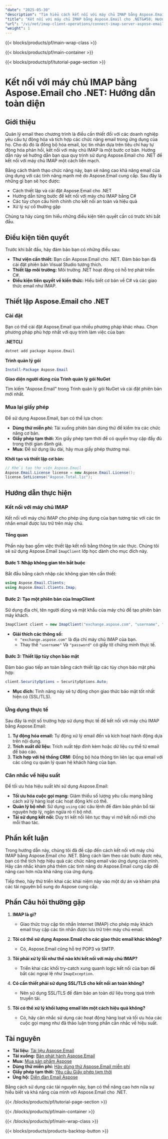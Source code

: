 ```yaml
---
"date": "2025-05-30"
"description": "Tìm hiểu cách kết nối với máy chủ IMAP bằng Aspose.Email cho .NET. Hướng dẫn này bao gồm thiết lập, kết nối an toàn và ứng dụng thực tế."
"title": "Kết nối với máy chủ IMAP bằng Aspose.Email cho .NET&#58; Hướng dẫn đầy đủ"
"url": "/vi/net/imap-client-operations/connect-imap-server-aspose-email-net/"
"weight": 1
---
```


{{< blocks/products/pf/main-wrap-class >}}

{{< blocks/products/pf/main-container >}}

{{< blocks/products/pf/tutorial-page-section >}}
# Kết nối với máy chủ IMAP bằng Aspose.Email cho .NET: Hướng dẫn toàn diện

## Giới thiệu

Quản lý email theo chương trình là điều cần thiết đối với các doanh nghiệp yêu cầu tự động hóa và tích hợp các chức năng email trong ứng dụng của họ. Cho dù đó là đồng bộ hóa email, lọc tin nhắn dựa trên tiêu chí hay tự động hóa phản hồi, kết nối với máy chủ IMAP là một bước cơ bản. Hướng dẫn này sẽ hướng dẫn bạn qua quy trình sử dụng Aspose.Email cho .NET để kết nối với máy chủ IMAP một cách liền mạch.

Bằng cách thành thạo chức năng này, bạn sẽ nâng cao khả năng email của ứng dụng với các tính năng mạnh mẽ do Aspose.Email cung cấp. Sau đây là những gì bạn sẽ học được:

- Cách thiết lập và cài đặt Aspose.Email cho .NET
- Hướng dẫn từng bước để kết nối với máy chủ IMAP bằng C#
- Các tùy chọn cấu hình chính cho kết nối an toàn và hiệu quả
- Xử lý sự cố thường gặp

Chúng ta hãy cùng tìm hiểu những điều kiện tiên quyết cần có trước khi bắt đầu.

## Điều kiện tiên quyết

Trước khi bắt đầu, hãy đảm bảo bạn có những điều sau:

- **Thư viện cần thiết:** Bạn cần Aspose.Email cho .NET. Đảm bảo bạn đã cài đặt phiên bản Visual Studio tương thích.
- **Thiết lập môi trường:** Môi trường .NET hoạt động có hỗ trợ phát triển C#.
- **Điều kiện tiên quyết về kiến thức:** Hiểu biết cơ bản về C# và các giao thức email như IMAP.

## Thiết lập Aspose.Email cho .NET

### Cài đặt

Bạn có thể cài đặt Aspose.Email qua nhiều phương pháp khác nhau. Chọn phương pháp phù hợp nhất với quy trình làm việc của bạn:

**.NETCLI**

```bash
dotnet add package Aspose.Email
```

**Trình quản lý gói**

```powershell
Install-Package Aspose.Email
```

**Giao diện người dùng của Trình quản lý gói NuGet**

Tìm kiếm "Aspose.Email" trong Trình quản lý gói NuGet và cài đặt phiên bản mới nhất.

### Mua lại giấy phép

Để sử dụng Aspose.Email, bạn có thể lựa chọn:

- **Dùng thử miễn phí:** Tải xuống phiên bản dùng thử để kiểm tra các chức năng cơ bản.
- **Giấy phép tạm thời:** Xin giấy phép tạm thời để có quyền truy cập đầy đủ trong thời gian đánh giá.
- **Mua:** Để sử dụng lâu dài, hãy mua giấy phép thương mại.

**Khởi tạo và thiết lập cơ bản:**

```csharp
// Khởi tạo thư viện Aspose.Email
Aspose.Email.License license = new Aspose.Email.License();
license.SetLicense("Aspose.Total.lic");
```

## Hướng dẫn thực hiện

### Kết nối với máy chủ IMAP

Kết nối với máy chủ IMAP cho phép ứng dụng của bạn tương tác với các tin nhắn email được lưu trữ trên máy chủ.

#### Tổng quan

Phần này bao gồm việc thiết lập kết nối bằng thông tin xác thực. Chúng tôi sẽ sử dụng Aspose.Email `ImapClient` lớp học dành cho mục đích này.

#### Bước 1: Nhập không gian tên bắt buộc

Bắt đầu bằng cách nhập các không gian tên cần thiết:

```csharp
using Aspose.Email.Clients;
using Aspose.Email.Clients.Imap;
```

#### Bước 2: Tạo một phiên bản của ImapClient

Sử dụng địa chỉ, tên người dùng và mật khẩu của máy chủ để tạo phiên bản máy khách.

```csharp
ImapClient client = new ImapClient("exchange.aspose.com", "username", "password");
```

- **Giải thích các thông số:** 
  - `"exchange.aspose.com"` là địa chỉ máy chủ IMAP của bạn.
  - Thay thế `"username"` Và `"password"` có giấy tờ chứng minh thực tế.

#### Bước 3: Thiết lập tùy chọn bảo mật

Đảm bảo giao tiếp an toàn bằng cách thiết lập các tùy chọn bảo mật phù hợp:

```csharp
client.SecurityOptions = SecurityOptions.Auto;
```

- **Mục đích:** Tính năng này sẽ tự động chọn giao thức bảo mật tốt nhất hiện có (SSL/TLS).

### Ứng dụng thực tế

Sau đây là một số trường hợp sử dụng thực tế để kết nối với máy chủ IMAP bằng Aspose.Email:

1. **Tự động hóa email:** Tự động xử lý email đến và kích hoạt hành động dựa trên nội dung.
2. **Trích xuất dữ liệu:** Trích xuất tệp đính kèm hoặc dữ liệu cụ thể từ email để báo cáo.
3. **Tích hợp với hệ thống CRM:** Đồng bộ hóa thông tin liên lạc qua email với các công cụ quản lý quan hệ khách hàng của bạn.

### Cân nhắc về hiệu suất

Để tối ưu hóa hiệu suất khi sử dụng Aspose.Email:

- **Tối ưu hóa cuộc gọi mạng:** Giảm thiểu số lượng yêu cầu mạng bằng cách xử lý hàng loạt các hoạt động khi có thể.
- **Quản lý bộ nhớ:** Sử dụng `using` các câu lệnh để đảm bảo phân bổ tài nguyên hợp lý, ngăn ngừa rò rỉ bộ nhớ.
- **Tái sử dụng kết nối:** Duy trì kết nối liên tục thay vì mở kết nối mới cho mỗi thao tác.

## Phần kết luận

Trong hướng dẫn này, chúng tôi đã đề cập đến cách kết nối với máy chủ IMAP bằng Aspose.Email cho .NET. Bằng cách làm theo các bước được nêu, bạn có thể tích hợp hiệu quả các chức năng email vào ứng dụng của mình. Hãy cân nhắc khám phá thêm các tính năng do Aspose.Email cung cấp để nâng cao hơn nữa khả năng của ứng dụng.

Tiếp theo, hãy thử triển khai các khái niệm này vào một dự án và khám phá các tài nguyên bổ sung do Aspose cung cấp.

## Phần Câu hỏi thường gặp

1. **IMAP là gì?**
   - Giao thức truy cập tin nhắn Internet (IMAP) cho phép máy khách email truy cập các tin nhắn được lưu trữ trên máy chủ email.

2. **Tôi có thể sử dụng Aspose.Email cho các giao thức email khác không?**
   - Có, Aspose.Email cũng hỗ trợ POP3 và SMTP.

3. **Tôi phải xử lý lỗi như thế nào khi kết nối với máy chủ IMAP?**
   - Triển khai các khối try-catch xung quanh logic kết nối của bạn để bắt các ngoại lệ như `ImapException`.

4. **Có cần thiết phải sử dụng SSL/TLS cho kết nối an toàn không?**
   - Nên sử dụng SSL/TLS để đảm bảo an toàn dữ liệu trong quá trình truyền tải.

5. **Tôi có thể xử lý khối lượng email lớn một cách hiệu quả không?**
   - Có, hãy cân nhắc sử dụng các hoạt động hàng loạt và tối ưu hóa các cuộc gọi mạng như đã thảo luận trong phần cân nhắc về hiệu suất.

## Tài nguyên

- **Tài liệu:** [Tài liệu Aspose.Email](https://reference.aspose.com/email/net/)
- **Tải xuống:** [Bản phát hành Aspose.Email](https://releases.aspose.com/email/net/)
- **Mua:** [Mua sản phẩm Aspose](https://purchase.aspose.com/buy)
- **Dùng thử miễn phí:** [Hãy dùng thử Aspose.Email miễn phí](https://releases.aspose.com/email/net/)
- **Giấy phép tạm thời:** [Yêu cầu Giấy phép tạm thời](https://purchase.aspose.com/temporary-license/)
- **Ủng hộ:** [Diễn đàn Email Aspose](https://forum.aspose.com/c/email/10)

Bằng cách sử dụng các tài nguyên này, bạn có thể nâng cao hơn nữa sự hiểu biết và khả năng của mình với Aspose.Email cho .NET.

{{< /blocks/products/pf/tutorial-page-section >}}

{{< /blocks/products/pf/main-container >}}

{{< /blocks/products/pf/main-wrap-class >}}

{{< blocks/products/products-backtop-button >}}